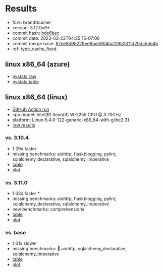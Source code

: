 # Results

- fork: brandtbucher
- version: 3.12.0a6+
- commit hash: [bde6bec](https://github.com/brandtbucher/cpython/commit/bde6bec)
- commit date: 2023-03-23T04:35:15-07:00
- commit merge base: [87be8d95228ee95de9045cf2952311d20dc5de45](https://github.com/brandtbucher/cpython/commit/87be8d95228ee95de9045cf2952311d20dc5de45)
- ref: type_cache_fixed

## linux x86_64 (azure)

- [pystats raw](bm-20230323-azure-x86_64-brandtbucher-type_cache_fixed-3.12.0a6%2B-bde6bec-pystats.json)
- [pystats table](bm-20230323-azure-x86_64-brandtbucher-type_cache_fixed-3.12.0a6%2B-bde6bec-pystats.md)

## linux x86_64 (linux)

- [GitHub Action run](https://github.com/faster-cpython/benchmarking/actions/runs/4502137017)
- cpu model: Intel(R) Xeon(R) W-2255 CPU @ 3.70GHz
- platform: Linux-5.4.0-122-generic-x86_64-with-glibc2.31
- [raw results](bm-20230323-linux-x86_64-brandtbucher-type_cache_fixed-3.12.0a6%2B-bde6bec.json)

### vs. 3.10.4

- 1.29x faster
- missing benchmarks: aiohttp, flaskblogging, pylint, sqlalchemy_declarative, sqlalchemy_imperative
- [table](bm-20230323-linux-x86_64-brandtbucher-type_cache_fixed-3.12.0a6%2B-bde6bec-vs-3.10.4.md)
- [plot](bm-20230323-linux-x86_64-brandtbucher-type_cache_fixed-3.12.0a6%2B-bde6bec-vs-3.10.4.png)

### vs. 3.11.0

- 1.03x faster \*
- missing benchmarks: aiohttp, flaskblogging, pylint, sqlalchemy_declarative, sqlalchemy_imperative
- new benchmarks: comprehensions
- [table](bm-20230323-linux-x86_64-brandtbucher-type_cache_fixed-3.12.0a6%2B-bde6bec-vs-3.11.0.md)
- [plot](bm-20230323-linux-x86_64-brandtbucher-type_cache_fixed-3.12.0a6%2B-bde6bec-vs-3.11.0.png)

### vs. base

- 1.01x slower
- missing benchmarks: 🔴 aiohttp, sqlalchemy_declarative, sqlalchemy_imperative
- [table](bm-20230323-linux-x86_64-brandtbucher-type_cache_fixed-3.12.0a6%2B-bde6bec-vs-base.md)
- [plot](bm-20230323-linux-x86_64-brandtbucher-type_cache_fixed-3.12.0a6%2B-bde6bec-vs-base.png)

